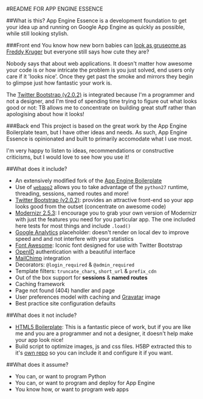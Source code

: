 #README FOR APP ENGINE ESSENCE

##What is this?
App Engine Essence is a development foundation to get your idea up and running on Google App Engine as quickly as possible, while still looking stylish.

###Front end
You know how new born babies can [look as gruseome as Freddy Kruger](http://cdn2.holytaco.com/wp-content/uploads/2011/01/455813-Copy.jpg) but everyone still says how cute they are?

Nobody says that about web applications. It doesn't matter how awesome your code is or how intricate the problem is you just solved, end users only care if it 'looks nice'. Once they get past the smoke and mirrors they begin to glimpse just how fantastic your work is.

The [Twitter Bootstrap (v2.0.2)](http://twitter.github.com/bootstrap/) is integrated because I'm a programmer and not a designer, and I'm tired of spending time trying to figure out what looks good or not: TB allows me to concentrate on building great stuff rather than apologising about how it looks!

###Back end
This project is based on the great work by the App Engine Boilerplate team, but I have other ideas and needs. As such, App Engine Essence is opinionated and built to primarily accomodate what I use most.

I'm very happy to listen to ideas, recommendations or constructive criticisms, but I would love to see how you use it!

##What does it include?
- An extensively modified fork of the [App Engine Boilerplate](http://www.appengine-boilerplate.com/)
- Use of <code>[webapp2](http://webapp-improved.appspot.com/)</code> allows you to take advantage of the `python27` runtime, threading, sessions, named routes and more!
- [Twitter Bootstrap (v2.0.2)](http://twitter.github.com/bootstrap/): provides an attractive front-end so your app looks good from the outset (concentrate on awesome code)
- [Modernizr 2.5.3](http://modernizr.com/): I encourage you to grab your own version of Modernizr with just the features you need for you particular app. The one included here tests for most things and include `.load()`
- [Google Analytics](http://www.google.com/analytics/) placeholder: doesn't render on local dev to improve speed and and not interfere with your statistics
- [Font Awesome](http://fortawesome.github.com/Font-Awesome/): Iconic font designed for use with Twitter Bootstrap
- [OpenID](http://openid.net/) authentication with a beautiful interface
- [MailChimp](http://mailchimp.com/) integration
- Decorators: `@login_required` & `@admin_required`
- Template filters: `truncate_chars`, `short_url` & `prefix_cdn`
- Out of the box support for **sessions** & **named routes**
- Caching framework
- Page not found (404) handler and page
- User preferences model with caching and [Gravatar](http://www.gravatar.com/) image
- Best practice site configuration defaults

##What does it not include?
- [HTML5 Boilerplate](http://html5boilerplate.com/): This is a fantastic piece of work, but if you are like me and you are a programmer and not a designer, it doesn't help make your app look nice!
- Build script to optimize images, js and css files. H5BP extracted this to it's [own repo](https://github.com/h5bp/ant-build-script) so you can include it and configure it if you want.

##What does it assume?
- You can, or want to program Python
- You can, or want to program and deploy for App Engine
- You know how, or want to program web apps

